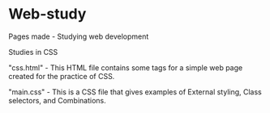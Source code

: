 # Web-study
Pages made - Studying web development 

Studies in CSS

"css.html" - This HTML file contains some tags for a simple web page created for the practice of CSS. 

"main.css" - This is a CSS file that gives examples of External styling, Class selectors, and Combinations.
